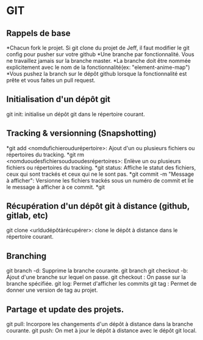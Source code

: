 # GIT

## Rappels de base

*Chacun fork le projet. Si git clone du projet de Jeff, il faut modifier le git config pour pusher sur votre github
*Une branche par fonctionnalité. Vous ne travaillez jamais sur la branche master.
*La branche doit être nommée explicitement avec le nom de la fonctionnalité(ex: "element-anime-map")
*Vous pushez la branch sur le dépôt github lorsque la fonctionnalité est prête et vous faites un pull request.

## Initialisation d'un dépôt git
git init: initialise un dépôt git dans le répertoire courant.

## Tracking & versionning (Snapshotting)

*git add <nomdufichieroudurépertoire>: Ajout d'un ou plusieurs fichiers ou répertoires du tracking.
*git rm <nomduoudesfichiersouduoudesrépertoires>: Enlève un ou plusieurs fichiers ou répertoires du tracking.
*git status: Affiche le statut des fichiers, ceux qui sont trackés et ceux qui ne le sont pas.
*git commit -m "Message à afficher": Versionne les fichiers trackés sous un numéro de commit et lie le message à afficher à ce commit.
*git 

## Récupération d'un dépôt git à distance (github, gitlab, etc)
git clone <urldudépôtàrécupérer>: clone le dépôt à distance dans le répertoire courant.

## Branching 
git branch -d: Supprime la branche courante.
git branch
git checkout -b: Ajout d'une branche sur lequel on passe.
git checkout <nom de la branche>: On passe sur la branche spécifiée.
git log: Permet d'afficher les commits
git tag <nomdutag>: Permet de donner une version de tag au projet.


## Partage et update des projets.

git pull: Incorpore les changements d'un dépôt à distance dans la branche courante.
git push: On met à jour le dépôt à distance avec le dépôt git local.



